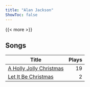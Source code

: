 ```yaml
---
title: "Alan Jackson"
ShowToc: false
---
```


{{< more >}}

## Songs
Title | Plays 
----- | -----: 
[A Holly Jolly Christmas](/songs/a-holly-jolly-christmas) | 19
[Let It Be Christmas](/songs/let-it-be-christmas) | 2

